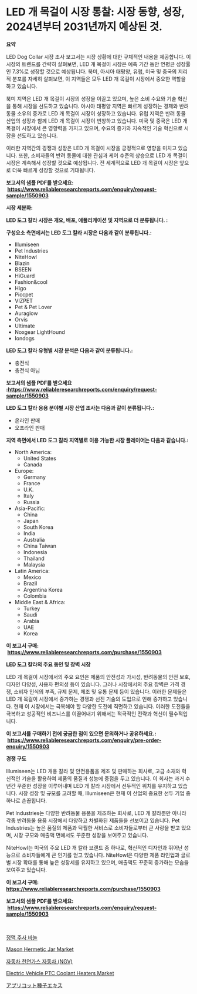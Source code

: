 <p><h1>LED 개 목걸이 시장 통찰: 시장 동향, 성장, 2024년부터 2031년까지 예상된 것.</h1></p><p><strong>요약</strong></p>
<p><p>LED Dog Collar 시장 조사 보고서는 시장 상황에 대한 구체적인 내용을 제공합니다. 이 시장의 트렌드를 간략히 살펴보면, LED 개 목걸이 시장은 예측 기간 동안 연평균 성장률인 7.3%로 성장할 것으로 예상됩니다. 북미, 아시아 태평양, 유럽, 미국 및 중국의 지리적 분포를 자세히 살펴보면, 이 지역들은 모두 LED 개 목걸이 시장에서 중요한 역할을 하고 있습니다.</p><p>북미 지역은 LED 개 목걸이 시장의 성장을 이끌고 있으며, 높은 소비 수요와 기술 혁신을 통해 시장을 선도하고 있습니다. 아시아 태평양 지역은 빠르게 성장하는 경제와 반려 동물 소유의 증가로 LED 개 목걸이 시장이 성장하고 있습니다. 유럽 지역은 반려 동물 산업의 성장과 함께 LED 개 목걸이 시장이 번창하고 있습니다. 미국 및 중국은 LED 개 목걸이 시장에서 큰 영향력을 가지고 있으며, 수요의 증가와 지속적인 기술 혁신으로 시장을 선도하고 있습니다.</p><p>이러한 지역간의 경쟁과 성장은 LED 개 목걸이 시장을 긍정적으로 영향을 미치고 있습니다. 또한, 소비자들의 반려 동물에 대한 관심과 케어 수준의 상승으로 LED 개 목걸이 시장은 계속해서 성장할 것으로 예상됩니다. 전 세계적으로 LED 개 목걸이 시장은 앞으로 더욱 빠르게 성장할 것으로 기대됩니다.</p></p>
<p><strong>보고서의 샘플 PDF를 받으세요: &nbsp;<a href="https://www.reliableresearchreports.com/enquiry/request-sample/1550903">https://www.reliableresearchreports.com/enquiry/request-sample/1550903</a></strong></p>
<p><strong>시장 세분화:</strong></p>
<p><strong> LED 도그 칼라 시장은 개요, 배포, 애플리케이션 및 지역으로 더 분류됩니다. :</strong></p>
<p><strong>구성요소 측면에서는 LED 도그 칼라 시장은 다음과 같이 분류됩니다.:</strong></p>
<p><ul><li>Illumiseen</li><li>Pet Industries</li><li>NiteHowl</li><li>Blazin</li><li>BSEEN</li><li>HiGuard</li><li>Fashion&cool</li><li>Higo</li><li>Piccpet</li><li>VIZPET</li><li>Pet & Pet Lover</li><li>Auraglow</li><li>Orvis</li><li>Ultimate</li><li>Noxgear LightHound</li><li>Iondogs</li></ul></p>
<p><strong> LED 도그 칼라 유형별 시장 분석은 다음과 같이 분류됩니다.:</strong></p>
<p><ul><li>충전식</li><li>충전식 아님</li></ul></p>
<p><strong>보고서의 샘플 PDF를 받으세요 :<a href="https://www.reliableresearchreports.com/enquiry/request-sample/1550903">https://www.reliableresearchreports.com/enquiry/request-sample/1550903</a></strong></p>
<p><strong> LED 도그 칼라 응용 분야별 시장 산업 조사는 다음과 같이 분류됩니다.:</strong></p>
<p><ul><li>온라인 판매</li><li>오프라인 판매</li></ul></p>
<p><strong>지역 측면에서 LED 도그 칼라 지역별로 이용 가능한 시장 플레이어는 다음과 같습니다.:</strong></p>
<p><ul>
    <li>
        North America:
        <ul>
            <li>United States</li>
            <li>Canada</li>
        </ul>
    </li>
    <li>
        Europe:
        <ul>
            <li>Germany</li>
            <li>France</li>
            <li>U.K.</li>
            <li>Italy</li>
            <li>Russia</li>
        </ul>
    </li>
    <li>
        Asia-Pacific:
        <ul>
            <li>China</li>
            <li>Japan</li>
            <li>South Korea</li>
            <li>India</li>
            <li>Australia</li>
            <li>China Taiwan</li>
            <li>Indonesia</li>
            <li>Thailand</li>
            <li>Malaysia</li>
        </ul>
    </li>
    <li>
        Latin America:
        <ul>
            <li>Mexico</li>
            <li>Brazil</li>
            <li>Argentina Korea</li>
            <li>Colombia</li>
        </ul>
    </li>
    <li>
        Middle East & Africa:
        <ul>
            <li>Turkey</li>
            <li>Saudi</li>
            <li>Arabia</li>
            <li>UAE</li>
            <li>Korea</li>
        </ul>
    </li>
    </ul></p>
<p><strong>이 보고서 구매: &nbsp;<a href="https://www.reliableresearchreports.com/purchase/1550903">https://www.reliableresearchreports.com/purchase/1550903</a></strong></p>
<p><strong>LED 도그 칼라의 주요 동인 및 장벽 시장</strong></p>
<p><p>LED 개 목걸이 시장에서의 주요 요인은 제품의 안전성과 가시성, 반려동물의 안전 보호, 디자인 다양성, 사용자 편의성 등이 있습니다. 그러나 시장에서의 주요 장벽은 가격 경쟁, 소비자 인식의 부족, 규제 문제, 제조 및 유통 문제 등이 있습니다. 이러한 문제들은 LED 개 목걸이 시장에서 증가하는 경쟁과 선진 기술의 도입으로 인해 증가하고 있습니다. 현재 이 시장에서는 극복해야 할 다양한 도전에 직면하고 있습니다. 이러한 도전들을 극복하고 성공적인 비즈니스를 이끌어내기 위해서는 적극적인 전략과 혁신이 필수적입니다.</p></p>
<p><strong>이 보고서를 구매하기 전에 궁금한 점이 있으면 문의하거나 공유하세요.: &nbsp;<a href="https://www.reliableresearchreports.com/enquiry/pre-order-enquiry/1550903">https://www.reliableresearchreports.com/enquiry/pre-order-enquiry/1550903</a></strong></p>
<p><strong>경쟁 구도</strong></p>
<p><p>Illumiseen는 LED 개용 칼라 및 안전용품을 제조 및 판매하는 회사로, 고급 소재와 혁신적인 기술을 활용하여 제품의 품질과 성능에 중점을 두고 있습니다. 이 회사는 과거 수년간 꾸준한 성장을 이루어내며 LED 개 칼라 시장에서 선두적인 위치를 유지하고 있습니다. 시장 성장 및 규모를 고려할 때, Illumiseen은 현재 이 산업의 중요한 선두 기업 중 하나로 손꼽힙니다.</p><p>Pet Industries는 다양한 반려동물 용품을 제조하는 회사로, LED 개 칼라뿐만 아니라 각종 반려동물 용품 시장에서 다양하고 차별화된 제품들을 선보이고 있습니다. Pet Industries는 높은 품질의 제품과 탁월한 서비스로 소비자들로부터 큰 사랑을 받고 있으며, 시장 규모와 매출액 면에서도 꾸준한 성장을 보여주고 있습니다.</p><p>NiteHowl는 미국의 주요 LED 개 칼라 브랜드 중 하나로, 혁신적인 디자인과 뛰어난 성능으로 소비자들에게 큰 인기를 얻고 있습니다. NiteHowl은 다양한 제품 라인업과 글로벌 시장 확대를 통해 높은 성장세를 유지하고 있으며, 매출액도 꾸준히 증가하는 모습을 보여주고 있습니다.</p></p>
<p><strong>이 보고서 구매: &nbsp; <a href="https://www.reliableresearchreports.com/purchase/1550903">https://www.reliableresearchreports.com/purchase/1550903</a></strong></p>
<p><strong>보고서의 샘플 PDF를 받으세요: &nbsp;<a href="https://www.reliableresearchreports.com/enquiry/request-sample/1550903">https://www.reliableresearchreports.com/enquiry/request-sample/1550903</a></strong><strong></strong></p>
<p>&nbsp;</p>
<p><p><a href="https://github.com/royErdmtyan906778/Market-Research-Report-List-1/blob/main/96079126422.md">정맥 주사 바늘</a></p><p><a href="https://github.com/marloy8/Market-Research-Report-List-3/blob/main/mason-hermetic-jar-market.md">Mason Hermetic Jar Market</a></p><p><a href="https://medium.com/@carlosdytouglas8907667/2024%EB%85%84%EB%B6%80%ED%84%B0-2031%EB%85%84%EA%B9%8C%EC%A7%80-%EA%B8%B0%EA%B0%84%EC%97%90-%EB%8C%80%ED%95%9C-%EC%9E%90%EB%8F%99%EC%B0%A8-%EC%B2%9C%EC%97%B0%EA%B0%80%EC%8A%A4-%EC%B0%A8%EB%9F%89-ngv-%EC%8B%9C%EC%9E%A5-%EB%B6%84%EC%84%9D-%EB%B0%8F-%ED%81%AC%EA%B8%B0-%EC%98%88%EC%B8%A1-0f5a7b69d79f">자동차 천연가스 자동차 (NGV)</a></p><p><a href="https://issuu.com/reportprime-2/docs/electric-vehicle-ptc-coolant-heaters-market-size-2">Electric Vehicle PTC Coolant Heaters Market</a></p><p><a href="https://github.com/dzy793153605/Market-Research-Report-List-1/blob/main/30311727431.md">アプリコット種子エキス</a></p></p>